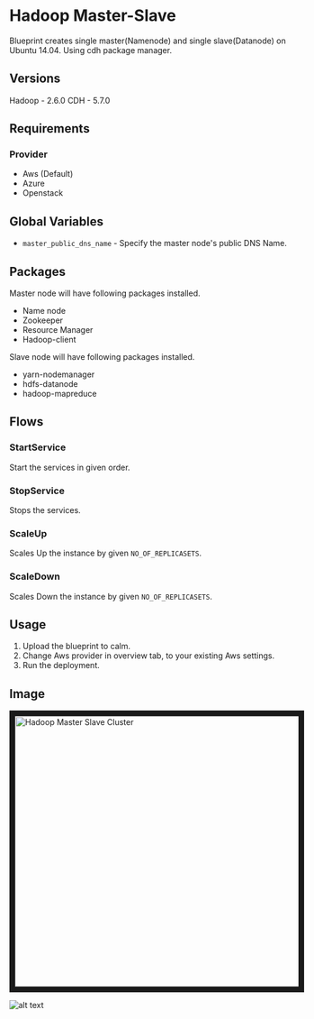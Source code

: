 Hadoop Master-Slave
=======================

Blueprint creates single master(Namenode) and single slave(Datanode) on Ubuntu 14.04. Using cdh package manager.


Versions
--------
Hadoop - 2.6.0
CDH - 5.7.0

Requirements
------------
### Provider
- Aws (Default)
- Azure
- Openstack

Global Variables
----------
- `master_public_dns_name` - Specify the master node's public DNS Name.

Packages
--------

Master node will have following packages installed.

* Name node
* Zookeeper
* Resource Manager
* Hadoop-client

Slave node will have following packages installed.

* yarn-nodemanager
* hdfs-datanode
* hadoop-mapreduce


Flows
-------
### StartService
Start the services in given order.
### StopService
Stops the services.
### ScaleUp
Scales Up the instance by given `NO_OF_REPLICASETS`.
### ScaleDown
Scales Down the instance by given `NO_OF_REPLICASETS`. 

Usage
-----
1. Upload the blueprint to calm.
2. Change Aws provider in overview tab, to your existing Aws settings.
3. Run the deployment.

Image
-----

<img src="http://s3.amazonaws.com/calm-github-images/hadoop-master-slave.png" alt="Hadoop Master Slave Cluster" width="640" height="480" border="10" /></a>

![alt text](http://p5.zdassets.com/hc/settings_assets/663149/200053878/mN1xL8tNpRRq3ws1id2YiA-calm_logo_white.png "Calm.io")
